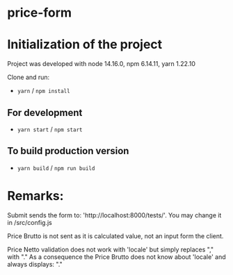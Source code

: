 # price-form

# Initialization of the project

  Project was developed with node 14.16.0, npm 6.14.11, yarn 1.22.10

  Clone and run:
  - `yarn`  /  `npm install`

## For development

  - `yarn start`  /  `npm start`

## To build production version

  - `yarn build`  /  `npm run build`

# Remarks:

Submit sends the form to: 'http://localhost:8000/tests/'. 
You may change it in /src/config.js

Price Brutto is not sent as it is calculated value, not an input form the client.


Price Netto validation does not work with 'locale' but simply replaces "," with "."
As a consequence the Price Brutto does not know about 'locale' and always displays: 
"."

